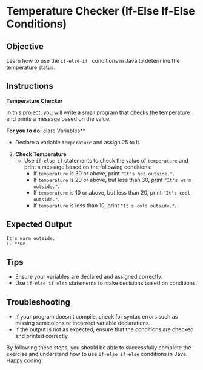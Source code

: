 # Temperature Checker (If-Else If-Else Conditions)

## Objective
Learn how to use the `if-else-if ` conditions in Java to determine the temperature status.

## Instructions

**Temperature Checker**

In this project, you will write a small program that checks the temperature and prints a message based on the value.

**For you to do:**
clare Variables**
- Declare a variable `temperature` and assign 25 to it.

2. **Check Temperature**
    - Use `if-else-if` statements to check the value of `temperature` and print a message based on the following conditions:
        - If `temperature` is 30 or above, print `"It's hot outside."`.
        - If `temperature` is 20 or above, but less than 30, print `"It's warm outside."`.
        - If `temperature` is 10 or above, but less than 20, print `"It's cool outside."`.
        - If `temperature` is less than 10, print `"It's cold outside."`.

## Expected Output
```
It's warm outside.
1. **De
```

## Tips
- Ensure your variables are declared and assigned correctly.
- Use `if-else if-else` statements to make decisions based on conditions.

## Troubleshooting
- If your program doesn't compile, check for syntax errors such as missing semicolons or incorrect variable declarations.
- If the output is not as expected, ensure that the conditions are checked and printed correctly.

By following these steps, you should be able to successfully complete the exercise and understand how to use `if-else if-else` conditions in Java. Happy coding!

